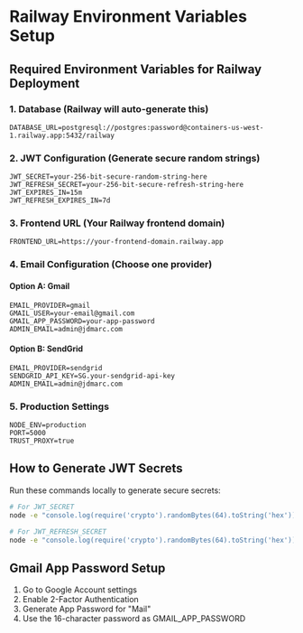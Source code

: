 # Railway Environment Variables Setup

## Required Environment Variables for Railway Deployment

### 1. Database (Railway will auto-generate this)
```
DATABASE_URL=postgresql://postgres:password@containers-us-west-1.railway.app:5432/railway
```

### 2. JWT Configuration (Generate secure random strings)
```
JWT_SECRET=your-256-bit-secure-random-string-here
JWT_REFRESH_SECRET=your-256-bit-secure-refresh-string-here
JWT_EXPIRES_IN=15m
JWT_REFRESH_EXPIRES_IN=7d
```

### 3. Frontend URL (Your Railway frontend domain)
```
FRONTEND_URL=https://your-frontend-domain.railway.app
```

### 4. Email Configuration (Choose one provider)

#### Option A: Gmail
```
EMAIL_PROVIDER=gmail
GMAIL_USER=your-email@gmail.com
GMAIL_APP_PASSWORD=your-app-password
ADMIN_EMAIL=admin@jdmarc.com
```

#### Option B: SendGrid
```
EMAIL_PROVIDER=sendgrid
SENDGRID_API_KEY=SG.your-sendgrid-api-key
ADMIN_EMAIL=admin@jdmarc.com
```

### 5. Production Settings
```
NODE_ENV=production
PORT=5000
TRUST_PROXY=true
```

## How to Generate JWT Secrets

Run these commands locally to generate secure secrets:

```bash
# For JWT_SECRET
node -e "console.log(require('crypto').randomBytes(64).toString('hex'))"

# For JWT_REFRESH_SECRET  
node -e "console.log(require('crypto').randomBytes(64).toString('hex'))"
```

## Gmail App Password Setup

1. Go to Google Account settings
2. Enable 2-Factor Authentication
3. Generate App Password for "Mail"
4. Use the 16-character password as GMAIL_APP_PASSWORD